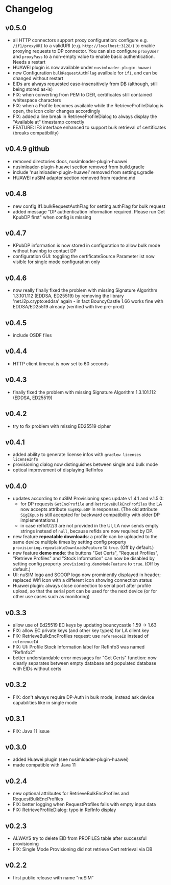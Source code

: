 Changelog
=========

## v0.5.0
- all HTTP connectors support proxy configuration: configure e.g. `/if1/proxyURI` to a validURI (e.g. `http://localhost:3128/`) to enable proxying requests to DP connector.
  You can also configure `proxyUser`  and `proxyPass` to a non-empty value to enable basic authentication. Needs a restart
- HUAWEI plugin is now available under `nusimloader-plugin-huawei` 
- new Configuration `bulkRequestAuthFlag` availbale for `if1`, and can be changed without restart
- EIDs are always requested case-insensitively from DB (although, still being stored as-is)
- FIX: when converting from PEM to DER, certificates still contained whitespace characters
- FIX: when a Profile becomes available while the RetrieveProfileDialog is open, the icon color changes accordingly
- FIX: added a line break in RetrieveProfileDialog to always display the "Available at" timestamp correctly
- FEATURE: IF3 interface enhanced to support bulk retrieval of certificates (breaks compatibility)

## v0.4.9 github 
- removed directories docs, nusimloader-plugin-huawei
- nusimloader-plugin-huawei section removed from  build.gradle
- include 'nusimloader-plugin-huawei' removed from  settings.gradle
- HUAWEI nuSIM adapter section removed from readme.md

## v0.4.8
- new config If1.bulkRequestAuthFlag for setting authFlag for bulk request
- added message "DP authentication information required. Please run Get KpubDP first" when config is missing 

## v0.4.7
- KPubDP information is now stored in configuration to allow bulk mode without havinbg to contact DP
- configuration GUI: toggling the certificateSource Parameter ist now visible for single mode configuration only

## v0.4.6
- now really finally fixed the problem with missing Signature Algorithm 1.3.101.112 (EDDSA, ED25519) by removing the library 'net.i2p.crypto:eddsa' again - in fact BouncyCastle 1.66 works fine with EDDSA/ED25519 already (verified with live pre-prod)

## v0.4.5
- include OSDF files

## v0.4.4
- HTTP client timeout is now set to 60 seconds

## v0.4.3
- finally fixed the problem with missing Signature Algorithm 1.3.101.112 (EDDSA, ED25519)

## v0.4.2
- try to fix problem with missing ED25519 cipher

## v0.4.1
- added ability to generate license infos with `gradlew licenses licenseInfo` 
- provisioning dialog now distinguishes between single and bulk mode
- optical improvement of displaying RefInfos

## v0.4.0
- updates according to nuSIM Provisioning spec update v1.4.1 and v.1.5.0:
  * for DP requests `GetEncProfile` and `RetrieveBulkEncProfiles` the LA now accepts attribute `SigEKpubDP` in responses. (The old attribute `SigEKpub` is still accepted for backward compatibility with older DP implementations.)
  * in case refId1/2/3 are not provided in the UI, LA now sends empty strings instead of `null`, because refIds are now required by DP.
- new feature **repeatable downloads**: a profile can be uploaded to the same device multiple times by setting config property `provisioning.repeatableDownloadsFeature` to `true`. (Off by default.)
- new feature **demo mode**: the buttons "Get Certs", "Request Profiles", "Retrieve Profiles" and "Stock Information" can now be disabled by setting config property `provisioning.demoModeFeature` to `true`. (Off by default.)
- UI: nuSIM logo and SCOOP logo now prominently displayed in header; replaced Wifi icon with a different icon showing connection status
- Huawei plugin: always close connection to serial port after profile upload, so that the serial port can be used for the next device (or for other use cases such as monitoring)

## v0.3.3
- allow use of Ed25519 EC keys by updating bouncycastle 1.59 -> 1.63
- FIX: allow EC private keys (and other key types) for LA client.key
- FIX: RetrieveBulkEncProfiles request: use `referenceID` instead of `referenceId`
- FIX: UI: Profile Stock Information label for RefInfo3 was named "RefInfo2"
- better understandable error messages for "Get Certs" function: now clearly separates between empty database and populated database with EIDs without certs

## v0.3.2
- FIX: don't always require DP-Auth in bulk mode, instead ask device capabilities like in single mode

## v0.3.1
- FIX: Java 11 issue

## v0.3.0
- added Huawei plugin (see nusimloader-plugin-huawei)
- made compatible with Java 11

## v0.2.4
- new optional attributes for RetrieveBulkEncProfiles and RequestBulkEncProfiles
- FIX: better logging when RequestProfiles fails with empty input data
- FIX: RetrieveProfileDialog: typo in RefInfo display

## v0.2.3
- ALWAYS try to delete EID from PROFILES table after successful provisioning
- FIX: Single Mode Provisioning did not retrieve Cert retrieval via DB
 
## v0.2.2
- first public release with name "nuSIM"
